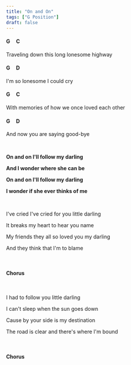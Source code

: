```yaml
---
title: "On and On"
tags: ["G Position"]
draft: false
---
```


#### G &nbsp;&nbsp;&nbsp; C			
Traveling down this long lonesome highway
#### G &nbsp;&nbsp;&nbsp; D
I'm so lonesome I could cry
#### G &nbsp;&nbsp;&nbsp; C
With memories of how we once loved each other
#### G &nbsp;&nbsp;&nbsp; D
And now you are saying good-bye

<br>

**On and on I'll follow my darling**

**And I wonder where she can be**

**On and on I'll follow my darling**

**I wonder if she ever thinks of me**

<br>

I've cried I've cried for you little darling

It breaks my heart to hear you name

My friends they all so loved you my darling

And they think that I'm to blame

<br>

#### Chorus

<br>

I had to follow you little darling

I can't sleep when the sun goes down

Cause by your side is my destination

The road is clear and there's where I'm bound

<br>

#### Chorus